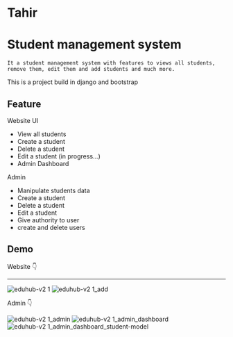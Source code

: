 # Tahir
# Student management system

    It a student management system with features to views all students, remove them, edit them and add students and much more.

This is a project build in django and bootstrap


## Feature

Website UI
* View all students
* Create a student
* Delete a student
* Edit a student (in progress...)
* Admin Dashboard

Admin
* Manipulate students data
* Create a student
* Delete a student
* Edit a student
* Give authority to user
* create and delete users


## Demo

Website 👇

<!-- ![eduhub-v2 1(1)](https://github.com/mohdfaizan5/Mini-Projects/assets/79694828/8d853d3a-3d29-40c7-8673-ecc782981e4c) -->
---

![eduhub-v2 1](https://github.com/mohdfaizan5/Mini-Projects/assets/79694828/94e43936-3a13-4406-a459-507aa6462a4b)
![eduhub-v2 1_add](https://github.com/mohdfaizan5/Mini-Projects/assets/79694828/8173c79a-dfc4-4b1e-8b37-917c61e36cad)


Admin 👇

![eduhub-v2 1_admin](https://github.com/mohdfaizan5/Mini-Projects/assets/79694828/02a4c064-66d2-4016-9666-df8cedaf2b5e)
![eduhub-v2 1_admin_dashboard](https://github.com/mohdfaizan5/Mini-Projects/assets/79694828/22126ef2-9115-4b25-90cb-62028b712779)
![eduhub-v2 1_admin_dashboard_student-model](https://github.com/mohdfaizan5/Mini-Projects/assets/79694828/0cce5228-63c3-4488-a0bd-16e3cba3459c)

